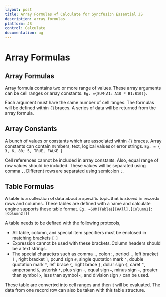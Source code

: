 ```yaml
---
layout: post
title: Array Formulas of Calculate for Syncfusion Essential JS
description: array formulas
platform: JS
control: Calculate
documentation: ug
---
```


# Array Formulas

## Array Formulas

Array formula contains two or more range of values. These array arguments can be cell ranges or array constants. `Eg. ={SUM(A1: A10 * B1:B10)}`.



Each argument must have the same number of cell ranges. The formulas will be defined within `{}` braces. A series of data will be returned from the array formula. 

## Array Constants

A bunch of values or constants which are associated within `{}` braces. Array constants can contain numbers, text, logical values or error strings. `Eg. = { 3, 6, 80; 5, TRUE, FALSE }`



Cell references cannot be included in array constants. Also, equal range of row values should be included. These values will be separated using comma `,`. Different rows are separated using semicolon `;`. 

## Table Formulas

A table is a collection of data about a specific topic that is stored in records rows and columns. These tables are defined with a name and calculate engine supports these table format. `Eg. =SUM(Table1[[#All],[Column1]:[Column2]])`



A table needs to be defined with the following protocols,

  * All table, column, and special item specifiers must be enclosed in matching brackets `[ ]`
  * Expression cannot be used with these brackets. Column headers should be a text strings.
  * The special characters such as comma `,`, colon `:`, period `.`, left bracket `[` , right bracket `]`, pound sign `#`, single quotation mark `'`, double quotation mark `"`, left brace `{`, right brace `}`, dollar sign `$`, caret `^`, ampersand `&`, asterisk `*`, plus sign `+`, equal sign `=`, minus sign `-`, greater than symbol `>`, less than symbol `<`, and division sign `/` can be used.

These table are converted into cell ranges and then it will be evaluated. The data from one record row can also be taken with this table structure.

